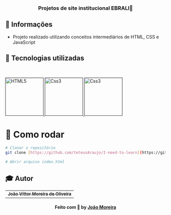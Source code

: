 <h3 align="center">
  Projetos de site institucional EBRALI📝
</h3>

## 🔖 Informações

-   Projeto realizado utilizando conceitos intermediários de HTML, CSS e JavaScript


## 🚀 Tecnologias utilizadas 

<br/>
<p align="left">
  <a href="" target="_blank">
    <img
      src="https://cdn-icons-png.flaticon.com/512/1216/1216733.png"
      alt="HTML5"
      width="120"
      height="120"
    />
  </a>

  <a href="" target="_blank">
    <img
      src="https://encrypted-tbn0.gstatic.com/images?q=tbn:ANd9GcQJUpoQl-2xn9e-2AOE3h-7o92fvr7xSA5lGg10nfkCFg&s"
      alt="Css3"
      width="120"
      height="120"
    />
  </a>
  
  <a href="" target="_blank">
    <img
      src="https://www.freepnglogos.com/uploads/javascript-png/javascript-logo-transparent-logo-javascript-images-3.png"
      alt="Css3"
      width="120"
      height="120"
    />
  </a>
  



</p>

# 👷 Como rodar

```bash
# Clonar o repositório
git clone [https://github.com/teteusAraujo/I-need-to-learn](https://github.com/JoaoVMoreira/projetoTarefasJDBC.git](https://github.com/JoaoVMoreira/ProjetoEBRALI.git)

# Abrir arquivo index.html

```


## :mortar_board: Autor

<table align="center">
    <tr>
        <td align="center">
            <a href="https://github.com/JoaoVMoreira">
                <sub><b>João Vittor Moreira de Oliveira</b></sub>
            </a>
        </td>    
    </tr>
</table>
<h4 align="center">
   Feito com 💜 by  <a href="https://www.linkedin.com/in/jvittormoreira/" target="_blank"> João Moreira </a>
</h4>

